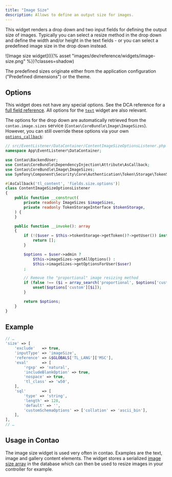 ```yaml
---
title: "Image Size"
description: Allows to define an output size for images.
---
```



This widget renders a drop down and two input fields for defining the output size of images. Typically you can select
a resize method in the drop down and define the width and/or height in the text fields - or you can select a predefined
image size in the drop down instead.

![Image size widget]({{% asset "images/dev/reference/widgets/image-size.png" %}}?classes=shadow)

The predefined sizes originate either from the application configuration ("Predefined dimensions") or the theme.


## Options

This widget does not have any special options. See the DCA reference for a [full field reference][FieldsReference].
All options for the [`text`][TextWidget] widget are also relevant.

The options for the drop down are automatically retrieved from the `contao.image.sizes` service 
(`Contao\CoreBundle\Image\ImageSizes`). However, you can still override these options via your own 
[`options_callback`](../../dca/callbacks#fields-field-options):

```php
// src/EventListener/DataContainer/ContentImageSizeOptionsListener.php
namespace App\EventListener\DataContainer;

use Contao\BackendUser;
use Contao\CoreBundle\DependencyInjection\Attribute\AsCallback;
use Contao\CoreBundle\Image\ImageSizes;
use Symfony\Component\Security\Core\Authentication\Token\Storage\TokenStorageInterface;

#[AsCallback('tl_content', 'fields.size.options')]
class ContentImageSizeOptionsListener
{
    public function __construct(
        private readonly ImageSizes $imageSizes,
        private readonly TokenStorageInterface $tokenStorage,
    ) {
    }

    public function __invoke(): array
    {
        if (!($user = $this->tokenStorage->getToken()?->getUser()) instanceof BackendUser) {
            return [];
        }

        $options = $user->admin ? 
            $this->imageSizes->getAllOptions() : 
            $this->imageSizes->getOptionsForUser($user)
        ;

        // Remove the "proportional" image resizing method
        if (false !== ($i = array_search('proportional', $options['custom'], true))) {
            unset($options['custom'][$i]);
        }

        return $options;
    }
}
```


## Example

```php
// …
'size' => [
    'exclude'   => true,
    'inputType' => 'imageSize',
    'reference' => &$GLOBALS['TL_LANG']['MSC'],
    'eval'      => [
        'rgxp' => 'natural',
        'includeBlankOption' => true,
        'nospace' => true,
        'tl_class' => 'w50',
    ],
    'sql'       => [
        'type' => 'string',
        'length' => 128,
        'default' => '',
        'customSchemaOptions' => ['collation' => 'ascii_bin'],
    ],
],
// …
```


## Usage in Contao

The image size widget is used very often in contao. Examples are the text, image and gallery content elements. The
widget stores a serialized [image size array][ImageSizeArray] in the database which can then be used to resize images
in your controller for example.

[FieldsReference]: /reference/dca/fields
[ImageSizeArray]: /framework/image-processing/image-sizes#size-array
[TextWidget]: /reference/widgets/text
